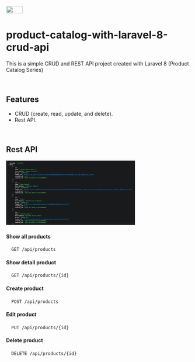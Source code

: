<img src="https://raw.githubusercontent.com/laravel/art/master/logo-lockup/5%20SVG/2%20CMYK/1%20Full%20Color/laravel-logolockup-cmyk-red.svg" width=30% height=30%/> 


# product-catalog-with-laravel-8-crud-api

This is a simple CRUD and REST API project created with Laravel 8 (Product Catalog Series)

<br>

## Features

- CRUD (create, read, update, and delete).
- Rest API.

<br>

## Rest API

<img src="https://github.com/hairulloh-sukur/product-catalog-with-flutter-2.2-crud/blob/master/screenshot/REST_API.png" width=70% height=70%/>

#### Show all products
```http
  GET /api/products
```

#### Show detail product
```http
  GET /api/products/{id}
```

#### Create product
```http
  POST /api/products
```

#### Edit product
```http
  PUT /api/products/{id}
```

#### Delete product
```http
  DELETE /api/products/{id}
